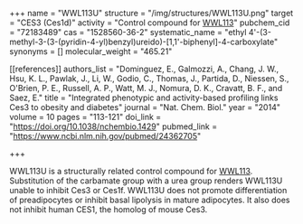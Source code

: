 +++
name = "WWL113U"
structure = "/img/structures/WWL113U.png"
target = "CES3 (Ces1d)"
activity = "Control compound for <a href='#wwl113' class='js-scroll-trigger'>WWL113</a>"
pubchem_cid = "72183489"
cas = "1528560-36-2"
systematic_name = "ethyl 4'-(3-methyl-3-(3-(pyridin-4-yl)benzyl)ureido)-[1,1'-biphenyl]-4-carboxylate"
synonyms = []
molecular_weight = "465.21"


[[references]]
authors_list = "Dominguez, E., Galmozzi, A., Chang, J. W., Hsu, K. L., Pawlak, J., Li, W., Godio, C., Thomas, J., Partida, D., Niessen, S., O'Brien, P. E., Russell, A. P., Watt, M. J., Nomura, D. K., Cravatt, B. F., and Saez, E."
title = "Integrated phenotypic and activity-based profiling links Ces3 to obesity and diabetes"
journal = "Nat. Chem. Biol."
year = "2014"
volume = 10
pages = "113-121"
doi_link = "https://doi.org/10.1038/nchembio.1429"
pubmed_link = "https://www.ncbi.nlm.nih.gov/pubmed/24362705"

+++

WWL113U is a structurally related control compound for <a href="#wwl113" class="js-scroll-trigger">WWL113</a>. Substitution of the carbamate group with a urea group renders WWL113U unable to inhibit Ces3 or Ces1f. WWL113U does not promote differentiation of preadipocytes or inhibit basal lipolysis in mature adipocytes. It also does not inhibit human CES1, the homolog of mouse Ces3.